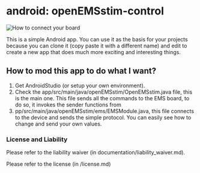 # android: openEMSstim-control

![How to connect your board](../extra/images/getting-started/1-the-openemsstim-labels.png)

This is a simple Android app. You can use it as the basis for your projects because you can clone it (copy paste it with a different name) and edit to create a new app that does much more exciting and interesting things. 

## How to mod this app to do what I want?

1. Get AndroidStudio (or setup your own environment). 
2. Check the app/src/main/java/openEMSstim/OpenEMSstim.java file, this is the main one. This file sends all the commands to the EMS board, to do so, it invokes the sender functions from
3. pp/src/main/java/openEMSstim/ems/EMSModule.java, this file connects to the device and sends the simple protocol. You can easily see how to change and send your own values. 

### License and Liability

Please refer to the liability waiver (in documentation/liability_waiver.md).

Please refer to the license (in /license.md)



